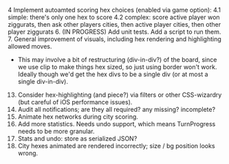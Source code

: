 4 Implement autoamted scoring hex choices (enabled via game option):
4.1  simple: there's only one hex to score
4.2  complex: score active player won ziggurats, then ask other players cities, then active player cities, then other player ziggurats
6. (IN PROGRESS) Add unit tests. Add a script to run them.
7. General improvement of visuals, including hex rendering and highlighting allowed moves.
  * This may involve a bit of restructuring (div-in-div?) of the board, since we use clip to make things hex sized, so just using border won't work. Ideally though we'd get the hex divs to be a single div (or at most a single div-in-div).
13. Consider hex-highlighting (and piece?) via filters or other CSS-wizardry (but careful of iOS performance issues).
19. Audit all notifications; are they all required? any missing? incomplete?
21. Animate hex networks during city scoring.
22. Add more statistics. Needs undo support, which means TurnProgress needs to be more granular.
23. Stats and undo: store as serialized JSON?
24. City hexes animated are rendered incorrectly; size / bg position looks wrong.
